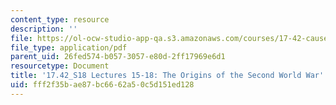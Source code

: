 ```yaml
---
content_type: resource
description: ''
file: https://ol-ocw-studio-app-qa.s3.amazonaws.com/courses/17-42-causes-and-prevention-of-war-spring-2018/fff2f35bae87bc6662a50c5d151ed128_MIT17_42S18_lec15-18_WWII.pdf
file_type: application/pdf
parent_uid: 26fed574-b057-3057-e80d-2ff17969e6d1
resourcetype: Document
title: '17.42_S18 Lectures 15-18: The Origins of the Second World War'
uid: fff2f35b-ae87-bc66-62a5-0c5d151ed128
---
```

